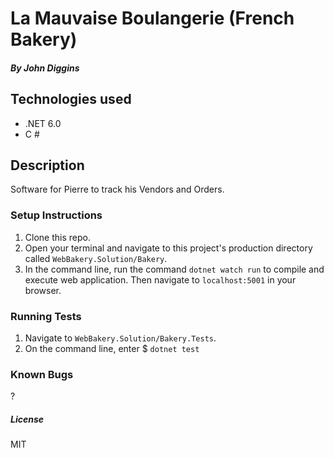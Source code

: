# La Mauvaise Boulangerie (French Bakery)

#### _By John Diggins_

## Technologies used
* .NET 6.0
* C #

## Description
  Software for Pierre to track his Vendors and Orders.

### Setup Instructions

1. Clone this repo.
2. Open your terminal and navigate to this project's production directory called `WebBakery.Solution/Bakery`.
3. In the command line, run the command `dotnet watch run` to compile and execute web application.  Then navigate to `localhost:5001` in your browser.

### Running Tests
1. Navigate to `WebBakery.Solution/Bakery.Tests`.
2. On the command line, enter $ `dotnet test`

### Known Bugs

?

##### License
MIT
